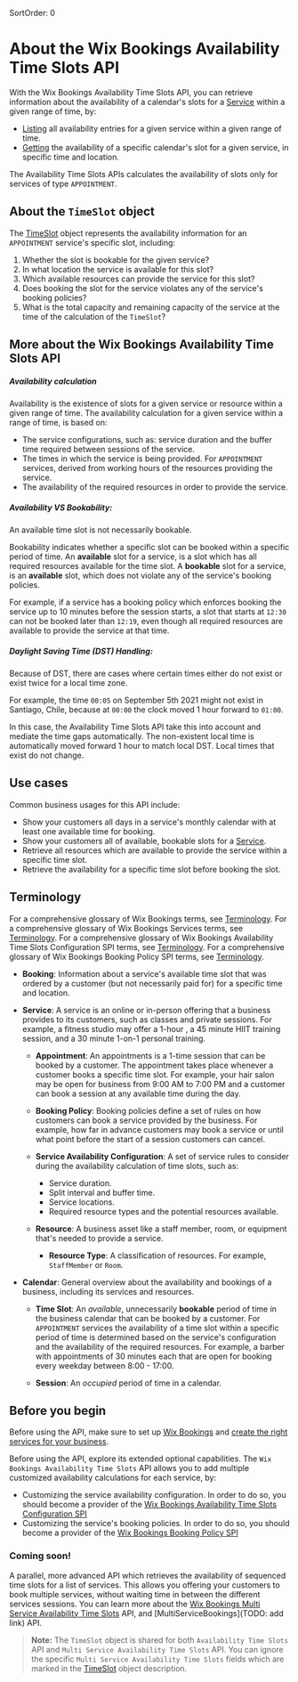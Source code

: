 SortOrder: 0
# About the Wix Bookings Availability Time Slots API

[//]: # (TODO: Fix links)

With the Wix Bookings Availability Time Slots API, you can retrieve information about the
availability of a calendar's slots for a [Service](https://bo.wix.com/wix-docs/rest/bookings/bookings---services-v2/service-object) 
within a given range of time, by:

+ [Listing](https://dev.wix.com/docs/rest/api-reference/wix-bookings/wix-service-availability/availability-time-slots/list-availability-time-slots)
  all availability entries for a given service within a given range of time.
+  [Getting](https://dev.wix.com/docs/rest/api-reference/wix-bookings/wix-service-availability/availability-time-slots/get-availability-time-slot)
   the availability of a specific calendar's slot for a given service, in specific time and location.

The Availability Time Slots APIs calculates the availability of slots only for services
of type `APPOINTMENT`.

## About the `TimeSlot` object
The [TimeSlot](https://dev.wix.com/docs/rest/api-reference/wix-bookings/wix-service-availability/availability-time-slots/time-slot-object) object represents the availability information
for an `APPOINTMENT` service's specific slot, including:

1. Whether the slot is bookable for the given service?
2. In what location the service is available for this slot?
3. Which available resources can provide the service for this slot?
4. Does booking the slot for the service violates any of the service's booking policies?
5. What is the total capacity and remaining capacity of the service at the time of the calculation of the `TimeSlot`?

## More about the Wix Bookings Availability Time Slots API

##### Availability calculation
Availability is the existence of slots for a given service or resource within a given range of time. 
The availability calculation for a given service within a range of time, is based on:
+ The service configurations, such as: service duration and the buffer time required between sessions of the service.
+ The times in which the service is being provided. For `APPOINTMENT` services, derived from working hours of the resources providing the service.
+ The availability of the required resources in order to provide the service.

##### Availability VS Bookability:
An available time slot is not necessarily bookable.

Bookability indicates whether a specific slot can be booked within a specific period of time.
An __available__ slot for a service, is a slot which has all required resources available for the time slot.
A __bookable__ slot for a service, is an __available__ slot, which does not violate any
of the service's booking policies.

For example,
if a service has a booking policy which enforces booking the service up to 10 minutes before the session starts,
a slot that starts at `12:30` can not be booked later than `12:19`, 
even though all required resources are available to provide the service at that time.

##### Daylight Saving Time (DST) Handling:
  Because of DST, there are cases where certain times either do not exist
  or exist twice for a local time zone.

  For example, the time `00:05` on September 5th 2021 might not exist in Santiago, Chile,
  because at `00:00` the clock moved 1 hour forward to `01:00`.

  In this case, the Availability Time Slots API take this into account and mediate the time gaps automatically.
  The non-existent local time is automatically moved forward 1 hour to match local DST.
  Local times that exist do not change.


## Use cases

Common business usages for this API include:

+ Show your customers all days in a service's monthly calendar with at least one available time for booking.
+ Show your customers all of available, bookable slots for a [Service](https://bo.wix.com/wix-docs/rest/bookings/bookings---services-v2/service-object).
+ Retrieve all resources which are available to provide the service within a specific time slot.
+ Retrieve the availability for a specific time slot before booking the slot.

## Terminology
For a comprehensive glossary of Wix Bookings terms, see [Terminology](https://dev.wix.com/api/rest/wix-bookings/terminology).
For a comprehensive glossary of Wix Bookings Services terms, see [Terminology](https://dev.wix.com/docs/rest/api-reference/wix-bookings/services/services-v2/introduction#terminology).
For a comprehensive glossary of Wix Bookings Availability Time Slots Configuration SPI terms, see [Terminology](https://dev.wix.com/api/rest/wix-bookings/availability-time-slots-configuration-spi/introduction#terminology).
For a comprehensive glossary of Wix Bookings Booking Policy SPI terms, see [Terminology](https://dev.wix.com/api/rest/wix-bookings/booking-policy-spi/introduction#terminology).

+ __Booking__: 
  Information about a service's available time slot that was ordered by a customer
  (but not necessarily paid for) for a specific time and location.

+ __Service__: A service is an online or in-person offering that a business provides to its customers, such as classes and private sessions. For
  example, a fitness studio may offer a 1-hour , a 45 minute HIIT training session, and a 30 minute 1-on-1
  personal training.

  + __Appointment__: An appointments is a 1-time session that can be booked by a customer. The appointment takes place whenever a customer books a specific time slot. For example, your hair salon may be open for business from 9:00 AM to 7:00 PM and a customer can book a session at any available time during the day.

  + __Booking Policy__: Booking policies define a set of rules on how customers can book a service provided by the business.
    For example, how far in advance customers
    may book a service or until what point before the start of a session
    customers can cancel.

  + __Service Availability Configuration__: A set of service rules to consider during the availability calculation of time slots, such as:
    + Service duration.
    + Split interval and buffer time.
    + Service locations.
    + Required resource types and the potential resources available.

  + __Resource__: A business asset like a staff member, room, or equipment that's
    needed to provide a service.
    + __Resource Type__: 
      A classification of resources. For example, `StaffMember` or `Room`.


+ __Calendar__: General overview about the availability and bookings of a business, including its services and resources.

  + __Time Slot__: An _available_, unnecessarily __bookable__ period of time in the business calendar that can be booked by a
    customer. For `APPOINTMENT` services the availability of a time slot within a specific period of time is determined based on
    the service's configuration and the availability of the required resources. For example, a barber with appointments of 30
    minutes each that are open for booking every weekday between 8:00 - 17:00.

  + __Session__: An _occupied_ period of time in a calendar.


## Before you begin

Before using the API, make sure to set up [Wix Bookings](https://support.wix.com/en/article/wix-bookings-about-wix-bookings) and [create the right services for your business](https://support.wix.com/en/article/creating-the-right-booking-service-for-your-business).

Before using the API, explore its extended optional capabilities.
The `Wix Bookings Availability Time Slots` API allows you to add multiple customized availability calculations for each service, by:
+ Customizing the service availability configuration. 
  In order to do so, you should become a provider of the [Wix Bookings Availability Time Slots Configuration SPI](https://bo.wix.com/wix-docs/rest/drafts/service-availability-spis/availability-time-slots-configuration-spi/introduction)
+ Customizing the service's booking policies. 
  In order to do so, you should become a provider of the [Wix Bookings Booking Policy SPI](https://dev.wix.com/api/rest/wix-bookings/booking-policy-spi)

### Coming soon!
A parallel, more advanced API which retrieves the availability of sequenced time slots for a list of services.
This allows you offering your customers to book multiple services, without waiting time in between the different services sessions.
You can learn more about the [Wix Bookings Multi Service Availability Time Slots](https://bo.wix.com/wix-docs/rest/all-apis/wix-service-availability/multi-service-availability-time-slots/introduction) API,
and [MultiServiceBookings](TODO: add link) API.
  > __Note:__
  > The `TimeSlot` object is shared for both `Availability Time Slots` API and `Multi Service Availability Time Slots` API.
  > You can ignore the specific `Multi Service Availability Time Slots` fields which are marked in the [TimeSlot](https://dev.wix.com/docs/rest/api-reference/wix-bookings/wix-service-availability/availability-time-slots/time-slot-object)
  > object description.